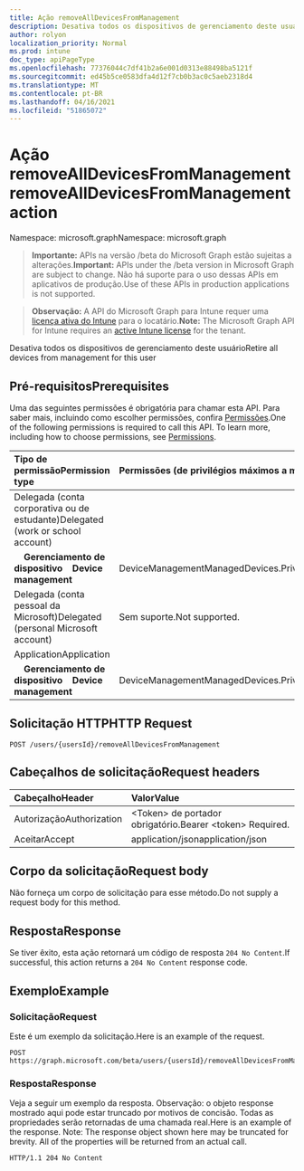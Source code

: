 ```yaml
---
title: Ação removeAllDevicesFromManagement
description: Desativa todos os dispositivos de gerenciamento deste usuário
author: rolyon
localization_priority: Normal
ms.prod: intune
doc_type: apiPageType
ms.openlocfilehash: 77376044c7df41b2a6e001d0313e88498ba5121f
ms.sourcegitcommit: ed45b5ce0583dfa4d12f7cb0b3ac0c5aeb2318d4
ms.translationtype: MT
ms.contentlocale: pt-BR
ms.lasthandoff: 04/16/2021
ms.locfileid: "51865072"
---
```

# <a name="removealldevicesfrommanagement-action"></a><span data-ttu-id="163ff-103">Ação removeAllDevicesFromManagement</span><span class="sxs-lookup"><span data-stu-id="163ff-103">removeAllDevicesFromManagement action</span></span>

<span data-ttu-id="163ff-104">Namespace: microsoft.graph</span><span class="sxs-lookup"><span data-stu-id="163ff-104">Namespace: microsoft.graph</span></span>

> <span data-ttu-id="163ff-105">**Importante:** APIs na versão /beta do Microsoft Graph estão sujeitas a alterações.</span><span class="sxs-lookup"><span data-stu-id="163ff-105">**Important:** APIs under the /beta version in Microsoft Graph are subject to change.</span></span> <span data-ttu-id="163ff-106">Não há suporte para o uso dessas APIs em aplicativos de produção.</span><span class="sxs-lookup"><span data-stu-id="163ff-106">Use of these APIs in production applications is not supported.</span></span>

> <span data-ttu-id="163ff-107">**Observação:** A API do Microsoft Graph para Intune requer uma [licença ativa do Intune](https://go.microsoft.com/fwlink/?linkid=839381) para o locatário.</span><span class="sxs-lookup"><span data-stu-id="163ff-107">**Note:** The Microsoft Graph API for Intune requires an [active Intune license](https://go.microsoft.com/fwlink/?linkid=839381) for the tenant.</span></span>

<span data-ttu-id="163ff-108">Desativa todos os dispositivos de gerenciamento deste usuário</span><span class="sxs-lookup"><span data-stu-id="163ff-108">Retire all devices from management for this user</span></span>
## <a name="prerequisites"></a><span data-ttu-id="163ff-109">Pré-requisitos</span><span class="sxs-lookup"><span data-stu-id="163ff-109">Prerequisites</span></span>
<span data-ttu-id="163ff-p102">Uma das seguintes permissões é obrigatória para chamar esta API. Para saber mais, incluindo como escolher permissões, confira [Permissões](/graph/permissions-reference).</span><span class="sxs-lookup"><span data-stu-id="163ff-p102">One of the following permissions is required to call this API. To learn more, including how to choose permissions, see [Permissions](/graph/permissions-reference).</span></span>

|<span data-ttu-id="163ff-112">Tipo de permissão</span><span class="sxs-lookup"><span data-stu-id="163ff-112">Permission type</span></span>|<span data-ttu-id="163ff-113">Permissões (de privilégios máximos a mínimos)</span><span class="sxs-lookup"><span data-stu-id="163ff-113">Permissions (from most to least privileged)</span></span>|
|:---|:---|
|<span data-ttu-id="163ff-114">Delegada (conta corporativa ou de estudante)</span><span class="sxs-lookup"><span data-stu-id="163ff-114">Delegated (work or school account)</span></span>||
| <span data-ttu-id="163ff-115">&nbsp; &nbsp; **Gerenciamento de dispositivo**</span><span class="sxs-lookup"><span data-stu-id="163ff-115">&nbsp; &nbsp; **Device management**</span></span> | <span data-ttu-id="163ff-116">DeviceManagementManagedDevices.PriviligedOperation.All</span><span class="sxs-lookup"><span data-stu-id="163ff-116">DeviceManagementManagedDevices.PriviligedOperation.All</span></span>|
|<span data-ttu-id="163ff-117">Delegada (conta pessoal da Microsoft)</span><span class="sxs-lookup"><span data-stu-id="163ff-117">Delegated (personal Microsoft account)</span></span>|<span data-ttu-id="163ff-118">Sem suporte.</span><span class="sxs-lookup"><span data-stu-id="163ff-118">Not supported.</span></span>|
|<span data-ttu-id="163ff-119">Application</span><span class="sxs-lookup"><span data-stu-id="163ff-119">Application</span></span>||
| <span data-ttu-id="163ff-120">&nbsp; &nbsp; **Gerenciamento de dispositivo**</span><span class="sxs-lookup"><span data-stu-id="163ff-120">&nbsp; &nbsp; **Device management**</span></span> | <span data-ttu-id="163ff-121">DeviceManagementManagedDevices.PriviligedOperation.All</span><span class="sxs-lookup"><span data-stu-id="163ff-121">DeviceManagementManagedDevices.PriviligedOperation.All</span></span>|

## <a name="http-request"></a><span data-ttu-id="163ff-122">Solicitação HTTP</span><span class="sxs-lookup"><span data-stu-id="163ff-122">HTTP Request</span></span>
<!-- {
  "blockType": "ignored"
}
-->
``` http
POST /users/{usersId}/removeAllDevicesFromManagement
```

## <a name="request-headers"></a><span data-ttu-id="163ff-123">Cabeçalhos de solicitação</span><span class="sxs-lookup"><span data-stu-id="163ff-123">Request headers</span></span>
|<span data-ttu-id="163ff-124">Cabeçalho</span><span class="sxs-lookup"><span data-stu-id="163ff-124">Header</span></span>|<span data-ttu-id="163ff-125">Valor</span><span class="sxs-lookup"><span data-stu-id="163ff-125">Value</span></span>|
|:---|:---|
|<span data-ttu-id="163ff-126">Autorização</span><span class="sxs-lookup"><span data-stu-id="163ff-126">Authorization</span></span>|<span data-ttu-id="163ff-127">&lt;Token&gt; de portador obrigatório.</span><span class="sxs-lookup"><span data-stu-id="163ff-127">Bearer &lt;token&gt; Required.</span></span>|
|<span data-ttu-id="163ff-128">Aceitar</span><span class="sxs-lookup"><span data-stu-id="163ff-128">Accept</span></span>|<span data-ttu-id="163ff-129">application/json</span><span class="sxs-lookup"><span data-stu-id="163ff-129">application/json</span></span>|

## <a name="request-body"></a><span data-ttu-id="163ff-130">Corpo da solicitação</span><span class="sxs-lookup"><span data-stu-id="163ff-130">Request body</span></span>
<span data-ttu-id="163ff-131">Não forneça um corpo de solicitação para esse método.</span><span class="sxs-lookup"><span data-stu-id="163ff-131">Do not supply a request body for this method.</span></span>

## <a name="response"></a><span data-ttu-id="163ff-132">Resposta</span><span class="sxs-lookup"><span data-stu-id="163ff-132">Response</span></span>
<span data-ttu-id="163ff-133">Se tiver êxito, esta ação retornará um código de resposta `204 No Content`.</span><span class="sxs-lookup"><span data-stu-id="163ff-133">If successful, this action returns a `204 No Content` response code.</span></span>

## <a name="example"></a><span data-ttu-id="163ff-134">Exemplo</span><span class="sxs-lookup"><span data-stu-id="163ff-134">Example</span></span>
### <a name="request"></a><span data-ttu-id="163ff-135">Solicitação</span><span class="sxs-lookup"><span data-stu-id="163ff-135">Request</span></span>
<span data-ttu-id="163ff-136">Este é um exemplo da solicitação.</span><span class="sxs-lookup"><span data-stu-id="163ff-136">Here is an example of the request.</span></span>
``` http
POST https://graph.microsoft.com/beta/users/{usersId}/removeAllDevicesFromManagement
```

### <a name="response"></a><span data-ttu-id="163ff-137">Resposta</span><span class="sxs-lookup"><span data-stu-id="163ff-137">Response</span></span>
<span data-ttu-id="163ff-p103">Veja a seguir um exemplo da resposta. Observação: o objeto response mostrado aqui pode estar truncado por motivos de concisão. Todas as propriedades serão retornadas de uma chamada real.</span><span class="sxs-lookup"><span data-stu-id="163ff-p103">Here is an example of the response. Note: The response object shown here may be truncated for brevity. All of the properties will be returned from an actual call.</span></span>
``` http
HTTP/1.1 204 No Content
```












